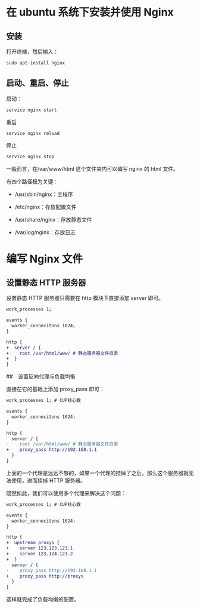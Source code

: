 # 在 ubuntu 系统下安装并使用 Nginx

## 安装

打开终端，然后输入：

```bash
sudo apt-install nginx
```

## 启动、重启、停止

启动：

```bash
service nginx start
```

重启

```bash
service nginx reload
```

停止

```bash
service nginx stop
```

一般而言，在/var/www/html 这个文件夹内可以编写 nginx 的 html 文件。

有四个路径极为关键：

- /usr/sbin/nginx：主程序

- /etc/nginx：存放配置文件

- /usr/share/nginx：存放静态文件

- /var/log/nginx：存放日志

# 编写 Nginx 文件

## 设置静态 HTTP 服务器

设置静态 HTTP 服务器只需要在 http 模块下直接添加 server 即可。

```diff
work_processes 1;

events {
  worker_connecitons 1024;
}

http {
+  server / {
+    root /var/html/www/ # 静态服务器文件目录
+  }
}
```

##　设置反向代理与负载均衡

直接在它的基础上添加 proxy_pass 即可：

```diff
work_processes 1; # CUP核心数

events {
  worker_connecitons 1024;
}

http {
  server / {
-    root /var/html/www/ # 静态服务器文件目录
+    proxy_pass http://192.168.1.1
  }
}
```

上面的一个代理是远远不够的，如果一个代理的挂掉了之后，那么这个服务器就无法使用，进而挂掉 HTTP 服务器。

既然如此，我们可以使用多个代理来解决这个问题：

```diff
work_processes 1; # CUP核心数

events {
  worker_connecitons 1024;
}

http {
+  upstream proxys {
+    server 123.123.123.1
+    server 123.124.123.2
+  }
  server / {
-    proxy_pass http://192.168.1.1
+    proxy_pass http://proxys
  }
}
```

这样就完成了负载均衡的配置。
